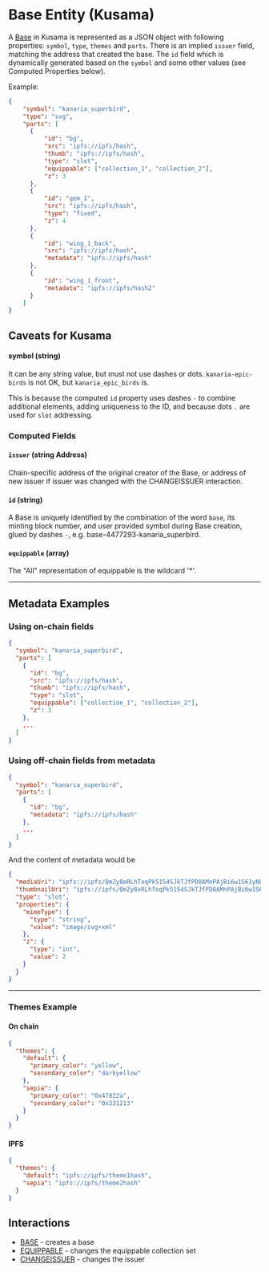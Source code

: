# Base Entity (Kusama)

A [Base](../../abstract/entities/base.md) in Kusama is represented as a JSON object with following properties: `symbol`, `type`, `themes` and `parts`. There is an implied
`issuer` field, matching the address that created the base.  The `id` field which is dynamically
generated based on the `symbol` and some other values (see Computed Properties below).

Example:

```json
{
    "symbol": "kanaria_superbird",
    "type": "svg",
    "parts": [
      {
          "id": "bg",
          "src": "ipfs://ipfs/hash",
          "thumb": "ipfs://ipfs/hash",
          "type": "slot",
          "equippable": ["collection_1", "collection_2"],
          "z": 3
      },
      {
          "id": "gem_1",
          "src": "ipfs://ipfs/hash",
          "type": "fixed",
          "z": 4
      },
      {
          "id": "wing_1_back",
          "src": "ipfs://ipfs/hash",
          "metadata": "ipfs://ipfs/hash"
      },
      {
          "id": "wing_1_front",
          "metadata": "ipfs://ipfs/hash2"
      }
    ]
}
```

## Caveats for Kusama

#### symbol (string)

It can be any string value, but must not use dashes or dots. `kanaria-epic-birds` is not OK, but `kanaria_epic_birds` is.

This is because the computed `id` property uses dashes `-` to combine additional elements, adding
uniqueness to the ID, and because dots `.` are used for `slot` addressing.

### Computed Fields

#### `issuer` (string Address)

Chain-specific address of the original creator of the Base, or address of new issuer if issuer was changed with the CHANGEISSUER interaction.

#### `id` (string)

A Base is uniquely identified by the combination of the word `base`, its minting block number, and user provided symbol during Base creation, glued by dashes `-`, e.g. base-4477293-kanaria_superbird.

#### `equippable` (array)

The "All" representation of equippable is the wildcard '*'.

---

## Metadata Examples

### Using on-chain fields

```json
{
  "symbol": "kanaria_superbird",
  "parts": [
    {
      "id": "bg",
      "src": "ipfs://ipfs/hash",
      "thumb": "ipfs://ipfs/hash",
      "type": "slot",
      "equippable": ["collection_1", "collection_2"],
      "z": 3
    },
    ...
  ]
}
```


### Using off-chain fields from metadata

```json
{
  "symbol": "kanaria_superbird",
  "parts": [
    {
      "id": "bg",
      "metadata": "ipfs://ipfs/hash"
    },
    ...
  ]
}
```

And the content of metadata would be 

```json
{
  "mediaUri": "ipfs://ipfs/QmZy8eRLhToqPk5154SJkTJfPD8AMnPAjBi6w1S61yNPrR/1F32B/1f32b_eyes.svg",
  "thumbnailUri": "ipfs://ipfs/QmZy8eRLhToqPk5154SJkTJfPD8AMnPAjBi6w1S61yNPrR/1F32B/1f32b_eyes_thumb.png",
  "type": "slot",
  "properties": {
    "mimeType": {
      "type": "string",
      "value": "image/svg+xml"
    },
    "z": {
      "type": "int",
      "value": 2
    }
  }
}
```
---

### Themes Example

#### On chain

```json
{
  "themes": {
    "default": {
      "primary_color": "yellow",
      "secondary_color": "darkyellow"
    },
    "sepia": {
      "primary_color": "0x47822a",
      "secondary_color": "0x331213"
    }
  }
}
```

#### IPFS

```json
{
  "themes": {
    "default": "ipfs://ipfs/theme1hash",
    "sepia": "ipfs://ipfs/theme2hash"
  }
}
```

## Interactions

- [BASE](../interactions/base.md) - creates a base
- [EQUIPPABLE](../interactions/equippable.md) - changes the equippable collection set
- [CHANGEISSUER](../interactions/changeissuer.md) - changes the issuer
